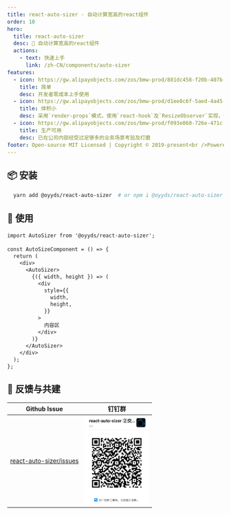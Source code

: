```yaml
---
title: react-auto-sizer - 自动计算宽高的react组件
order: 10
hero:
  title: react-auto-sizer
  desc: 📖 自动计算宽高的react组件
  actions:
    - text: 快速上手
      link: /zh-CN/components/auto-sizer
features:
  - icon: https://gw.alipayobjects.com/zos/bmw-prod/881dc458-f20b-407b-947a-95104b5ec82b/k79dm8ih_w144_h144.png
    title: 简单
    desc: 开发者零成本上手使用
  - icon: https://gw.alipayobjects.com/zos/bmw-prod/d1ee0c6f-5aed-4a45-a507-339a4bfe076c/k7bjsocq_w144_h144.png
    title: 体积小
    desc: 采用`render-props`模式，使用`react-hook`及`ResizeObserver`实现，代码最大化精简
  - icon: https://gw.alipayobjects.com/zos/bmw-prod/f093e060-726e-471c-a53e-e988ed3f560c/kj9t9sk7_w144_h144.png
    title: 生产可用
    desc: 已在公司内部经受过足够多的业务场景考验及打磨
footer: Open-source MIT Licensed | Copyright © 2019-present<br />Powered by react-auto-sizer
---
```


## 📦 安装

```bash
  yarn add @oyyds/react-auto-sizer  # or npm i @oyyds/react-auto-sizer -S
```

## 🔨 使用

```tsx | pure
import AutoSizer from '@oyyds/react-auto-sizer';

const AutoSizeComponent = () => {
  return (
    <div>
      <AutoSizer>
        {({ width, height }) => (
          <div
            style={{
              width,
              height,
            }}
          >
            内容区
          </div>
        )}
      </AutoSizer>
    </div>
  );
};
```

## 🔑 反馈与共建

| Github Issue | 钉钉群 |
| --- | --- |
| [react-auto-sizer/issues](https://github.com/niexq/react-auto-sizer/issues) | <img src="https://raw.githubusercontent.com/niexq/picbed/main/picgo/autosizerdingding.jpeg" width="150" /> |
